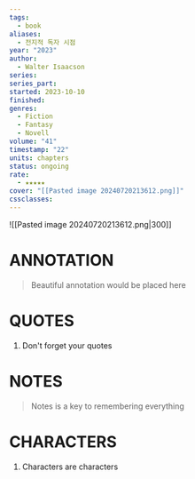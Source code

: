 ```yaml
---
tags:
  - book
aliases:
  - 전지적 독자 시점
year: "2023"
author:
  - Walter Isaacson
series: 
series_part: 
started: 2023-10-10
finished: 
genres:
  - Fiction
  - Fantasy
  - Novell
volume: "41"
timestamp: "22"
units: chapters
status: ongoing
rate:
  - ★★★★★
cover: "[[Pasted image 20240720213612.png]]"
cssclasses:
---
```

![[Pasted image 20240720213612.png|300]]
# ANNOTATION
>Beautiful annotation would be placed here

# QUOTES
1. Don't forget your quotes

# NOTES
>Notes is a key to remembering everything

# CHARACTERS
1. Characters are characters
